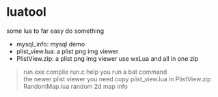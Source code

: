 luatool
=======

some lua to far easy do something   
- mysql_info: mysql demo   
- plist_view.lua: a plist png img viewer   
- PlistView.zip: a plist png img viewer use wxLua and all in one zip  
> run.exe complie run.c help you run a bat command  
> the newer plist viewer you need copy plist_view.lua in PlistView.zip  
> RandomMap.lua random 2d map info  